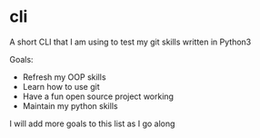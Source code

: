 # cli
A short CLI that I am using to test my git skills written in Python3

Goals:
- Refresh my OOP skills
- Learn how to use git
- Have a fun open source project working
- Maintain my python skills

I will add more goals to this list as I go along